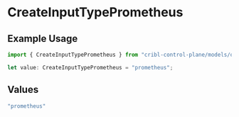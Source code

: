 # CreateInputTypePrometheus

## Example Usage

```typescript
import { CreateInputTypePrometheus } from "cribl-control-plane/models/operations";

let value: CreateInputTypePrometheus = "prometheus";
```

## Values

```typescript
"prometheus"
```